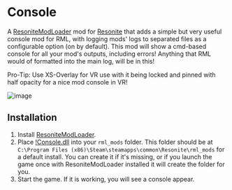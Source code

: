 # Console

A [ResoniteModLoader](https://github.com/resonite-modding-group/ResoniteModLoader) mod for [Resonite](https://resonite.com/) that adds a simple but very useful console mod for RML, with logging mods' logs to separated files as a configurable option (on by default).
This mod will show a cmd-based console for all your mod's outputs, including errors! Anything that RML would of formatted into the main log, will be in this!

Pro-Tip: Use XS-Overlay for VR use with it being locked and pinned with half opacity for a nice mod console in VR!

![image](https://github.com/user-attachments/assets/60eb647e-57d2-4006-b4b7-fb0d52f8f4b8)

## Installation
1. Install [ResoniteModLoader](https://github.com/resonite-modding-group/ResoniteModLoader).
1. Place [!Console.dll](https://github.com/KannyaResonite/Console/releases/latest/download/Console.dll) into your `rml_mods` folder. This folder should be at `C:\Program Files (x86)\Steam\steamapps\common\Resonite\rml_mods` for a default install. You can create it if it's missing, or if you launch the game once with ResoniteModLoader installed it will create the folder for you.
1. Start the game. If it is working, you will see a console appear.

